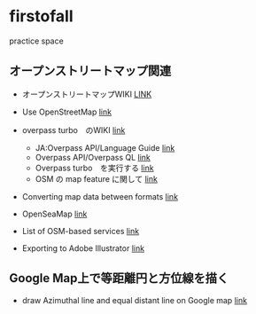 # firstofall
practice space

## オープンストリートマップ関連

* オープンストリートマップWIKI
[LINK](https://ja.wikipedia.org/wiki/オープンストリートマップ)
 * Use OpenStreetMap
  [link](https://wiki.openstreetmap.org/wiki/Use_OpenStreetMap)
 
* overpass turbo　のWIKI
[link](http://wiki.openstreetmap.org/wiki/Overpass_turbo)
  * JA:Overpass API/Language Guide
  [link](http://wiki.openstreetmap.org/wiki/JA:Overpass_API/Language_Guide)
  * Overpass API/Overpass QL
  [link](http://wiki.openstreetmap.org/wiki/Overpass_API/Overpass_QL)
  * Overpass turbo　を実行する
  [link](http://overpass-turbo.eu/)
  * OSM の map feature に関して
  [link](http://wiki.openstreetmap.org/wiki/Map_Features#Natural)

* Converting map data between formats
[link](https://wiki.openstreetmap.org/wiki/Converting_map_data_between_formats)

* OpenSeaMap
[link](https://ja.wikipedia.org/wiki/OpenSeaMap)

* List of OSM-based services
[link](https://wiki.openstreetmap.org/wiki/List_of_OSM-based_services#Routing)

* Exporting to Adobe Illustrator
 [link](http://wiki.openstreetmap.org/wiki/Exporting_to_Adobe_Illustrator)

## Google Map上で等距離円と方位線を描く

* draw Azimuthal line and equal distant line on Google map
 [link](http://user.numazu-ct.ac.jp/~tsato/webmap/sphere/concentric/)



